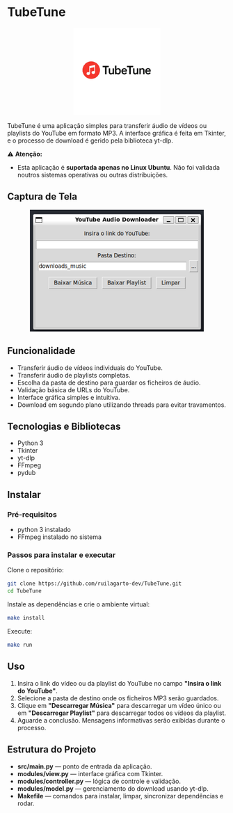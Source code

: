 # TubeTune
<P align = "Center">
    <img src= "docs/Tubetune.png" alt= "logotipo" width = "200">
</p>


TubeTune é uma aplicação simples para transferir áudio de vídeos ou playlists do YouTube em formato MP3. A interface gráfica é feita em Tkinter, e o processo de download é gerido pela biblioteca yt-dlp.


⚠️ **Atenção:**
- Esta aplicação é **suportada apenas no Linux Ubuntu**. Não foi validada noutros sistemas operativas ou outras distribuições.


## Captura de Tela
<P align = "Center">
    <img src= "docs/tubetune_tela_principal.png" alt= "docs/tubetune_tela_principal.png" width = "400">
</p>



## Funcionalidade
- Transferir áudio de vídeos individuais do YouTube.
- Transferir áudio de playlists completas.
- Escolha da pasta de destino para guardar os ficheiros de áudio.
- Validação básica de URLs do YouTube.
- Interface gráfica simples e intuitiva.
- Download em segundo plano utilizando threads para evitar travamentos.

## Tecnologias e Bibliotecas

- Python 3
- Tkinter
- yt-dlp
- FFmpeg
- pydub


## Instalar

### Pré-requisitos
- python 3 instalado
- FFmpeg instalado no sistema

### Passos para instalar e executar
Clone o repositório:
```bash
git clone https://github.com/ruilagarto-dev/TubeTune.git
cd TubeTune
```

Instale as dependências e crie o ambiente virtual:
```bash
make install
```

Execute:
```bash
make run
```


## Uso
1. Insira o link do vídeo ou da playlist do YouTube no campo **"Insira o link do YouTube"**.
2. Selecione a pasta de destino onde os ficheiros MP3 serão guardados.
3. Clique em **"Descarregar Música"** para descarregar um vídeo único ou em **"Descarregar Playlist"** para descarregar todos os vídeos da playlist.
4. Aguarde a conclusão. Mensagens informativas serão exibidas durante o processo.


## Estrutura do Projeto
- **src/main.py** — ponto de entrada da aplicação.
- **modules/view.py** — interface gráfica com Tkinter.
- **modules/controller.py** — lógica de controle e validação.
- **modules/model.py** — gerenciamento do download usando yt-dlp.
- **Makefile** — comandos para instalar, limpar, sincronizar dependências e rodar.

